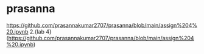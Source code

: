 # prasanna
https://github.com/prasannakumar2707/prasanna/blob/main/assign%204%20.ipynb
2.{lab 4}(https://github.com/prasannakumar2707/prasanna/blob/main/assign%204%20.ipynb)
